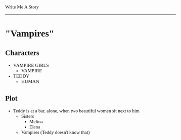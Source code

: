 <Style>
	Body {
		Font-size: 15px;
		Font-family: Verdana;
	};
</Style>

Write Me A Story
****************
"Vampires"
==========

Characters
----------
- VAMPIRE GIRLS
	- VAMPIRE
- TEDDY
	- HUMAN

Plot
----
- Teddy is at a bar, alone, when two beautiful women sit next to him
	- Sisters
		- Melina
		- Elena
	- Vampires (Teddy doesn't know that)